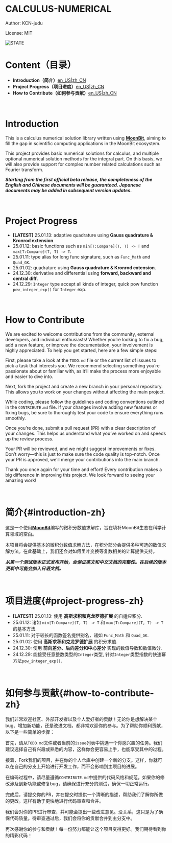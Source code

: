 # CALCULUS-NUMERICAL

Author: KCN-judu

License: MIT

![STATE](https://img.shields.io/badge/STATE-ACTIVE-119F22?style=for-the-badge#pic_left)

# Content（目录）

- __Introduction（简介）__[en_US](#introduction)|[zh_CN](#introduction-zh)
- __Project Progress（项目进度）__[en_US](#project-progress)|[zh_CN](#project-progress-zh)
- __How to Contribute（如何参与贡献）__[en_US](#how-to-contribute)|[zh_CN](#how-to-contribute-zh)

<br>

# Introduction

This is a calculus numerical solution library written using [__MoonBit__](https://www.moonbitlang.com), aiming to fill the gap in scientific computing applications in the MoonBit ecosystem.

This project provides basic numerical solutions for calculus, and multiple optional numerical solution methods for the integral part. On this basis, we will also provide support for complex number related calculations such as Fourier transform.

__*Starting from the first official beta release, the completeness of the English and Chinese documents will be guaranteed. Japanese documents may be added in subsequent version updates.*__

<br>

# Project Progress

- __[LATEST]__ 25.01.13: adaptive quadrature using __Gauss quadrature & Kronrod extension__.
- 25.01.12: basic functions such as `min[T:Compare](T, T) -> T`  and `max[T:Compare](T, T) -> T`. 
- 25.01.11: type alias for long func signature, such as `Func_Math` and `Quad_GK`.
- 25.01.02: quadrature using __Gauss quadrature & Kronrod extension__.
- 24.12.30: derivative and differential using __forward, backward and central diff__.
- 24.12.29: `Integer` type accept all kinds of integer, quick pow function `pow_integer_exp()` for `Integer` exp.

<br>

# How to Contribute

We are excited to welcome contributions from the community, external developers, and individual enthusiasts! Whether you’re looking to fix a bug, add a new feature, or improve the documentation, your involvement is highly appreciated. To help you get started, here are a few simple steps:

First, please take a look at the `TODO.md` file or the current list of issues to pick a task that interests you. We recommend selecting something you’re passionate about or familiar with, as it’ll make the process more enjoyable and easier to dive into.

Next, fork the project and create a new branch in your personal repository. This allows you to work on your changes without affecting the main project.

While coding, please follow the guidelines and coding conventions outlined in the `CONTRIBUTE.md` file. If your changes involve adding new features or fixing bugs, be sure to thoroughly test your code to ensure everything runs smoothly.

Once you’re done, submit a pull request (PR) with a clear description of your changes. This helps us understand what you’ve worked on and speeds up the review process.

Your PR will be reviewed, and we might suggest improvements or fixes. Don’t worry—this is just to make sure the code quality is top-notch. Once your PR is approved, we’ll merge your contributions into the main branch.

Thank you once again for your time and effort! Every contribution makes a big difference in improving this project. We look forward to seeing your amazing work!

<br>

# 简介{#introduction-zh}

这是一个使用[__MoonBit__](https://www.moonbitlang.cn)编写的微积分数值求解库，旨在填补MoonBit生态在科学计算领域的空白。

本项目将会提供基本的微积分数值求解方法，在积分部分会提供多种可选的数值求解方法。在此基础上，我们还会对如傅里叶变换等复数相关的计算提供支持。

__*从第一个测试版本正式发布开始，会保证英文和中文文档的完整性。在后续的版本更新中可能会加入日语文档。*__

<br>

# 项目进度{#project-progress-zh}

- __[LATEST]__ 25.01.13: 使用 __高斯求积和克龙罗德扩展__ 的自适应积分.
- 25.01.12: 诸如 `min[T:Compare](T, T) -> T` 和 `max[T:Compare](T, T) -> T` 的基本方法. 
- 25.01.11: 对于较长的函数签名提供别名，诸如 `Func_Math` 和 `Quad_GK`.
- 25.01.02: 使用 __高斯求积和克龙罗德扩展__ 的积分求值.
- 24.12.30: 使用 __前向差分、后向差分和中心差分__ 实现的数值导数和数值微分.
- 24.12.29: 能接受任意整数类型的`Integer`类型,  针对`Integer`类型指数的快速幂方法`pow_integer_exp()`.

<br>

# 如何参与贡献{#how-to-contribute-zh}

我们非常欢迎社区、外部开发者以及个人爱好者的贡献！无论你是想解决某个bug、增加新功能，还是改进文档，都非常欢迎你的参与。为了帮助你顺利贡献，以下是一些简单的步骤：

首先，请从`TODO.md`文件或者当前的`issue`列表中挑选一个你感兴趣的任务。我们建议选择自己有兴趣或熟悉的内容，这样你会更容易上手，也能享受其中的过程。

接着，Fork我们的项目，并在你的个人仓库中创建一个新的分支。这样，你就可以在自己的分支上开始进行开发工作，而不会影响到主项目的进展。

在编码过程中，请尽量遵循`CONTRIBUTE.md`中提供的代码风格和规范。如果你的修改涉及到新功能或修复bug，请确保进行充分的测试，确保一切正常运行。

完成后，请提交你的PR，并在提交时提供一个清晰的描述，帮助我们了解你所做的更改。这样有助于更快地进行代码审查和合并。

我们会对你的PR进行审查，并可能会提出一些改进意见。没关系，这只是为了确保代码质量。待审查通过后，我们会将你的贡献合并到主分支中。

再次感谢你的参与和贡献！每一份努力都能让这个项目变得更好。我们期待看到你的精彩代码！